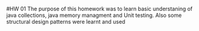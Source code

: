 #HW 01
The purpose of this homework was to learn basic understaning of java collections, java memory managment and Unit testing.
Also some structural design patterns were learnt and used